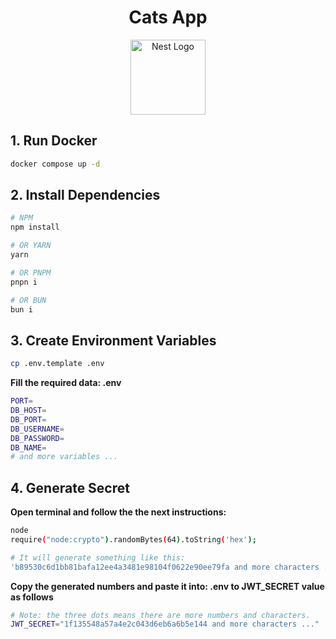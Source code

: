 <h1 align="center">Cats App</h1>

<p align="center">
  <img src="https://nestjs.com/img/logo-small.svg" width="120" alt="Nest Logo" />
</p>

## 1. Run Docker

```bash
docker compose up -d
```

## 2. Install Dependencies

```bash
# NPM
npm install

# OR YARN
yarn

# OR PNPM
pnpn i

# OR BUN
bun i
```

## 3. Create Environment Variables

```bash
cp .env.template .env
```

**Fill the required data: .env**

```bash
PORT=
DB_HOST=
DB_PORT=
DB_USERNAME=
DB_PASSWORD=
DB_NAME=
# and more variables ...
```

## 4. Generate Secret

**Open terminal and follow the the next instructions:**

```bash
node
require("node:crypto").randomBytes(64).toString('hex');

# It will generate something like this:
'b89530c6d1bb81bafa12ee4a3481e98104f0622e90ee79fa and more characters ...'
```

**Copy the generated numbers and paste it into: .env to JWT_SECRET value as follows**

```bash
# Note: the three dots means there are more numbers and characters.
JWT_SECRET="1f135548a57a4e2c043d6eb6a6b5e144 and more characters ..."
```